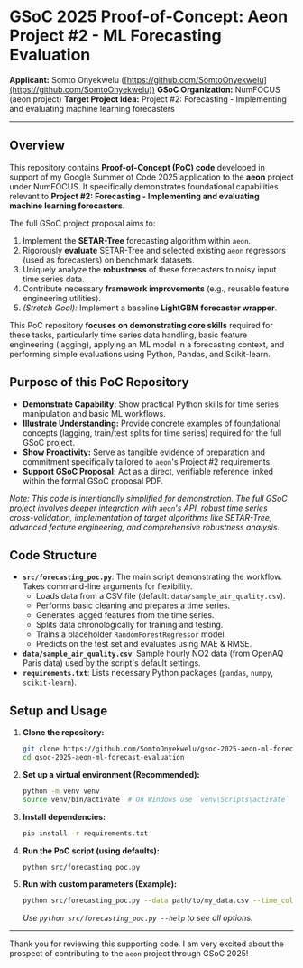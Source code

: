 # GSoC 2025 Proof-of-Concept: Aeon Project #2 - ML Forecasting Evaluation

**Applicant:** Somto Onyekwelu ([https://github.com/SomtoOnyekwelu](https://github.com/SomtoOnyekwelu))
**GSoC Organization:** NumFOCUS (aeon project)
**Target Project Idea:** Project #2: Forecasting - Implementing and evaluating machine learning forecasters

---

## Overview

This repository contains **Proof-of-Concept (PoC) code** developed in support of my Google Summer of Code 2025 application to the **aeon** project under NumFOCUS. It specifically demonstrates foundational capabilities relevant to **Project #2: Forecasting - Implementing and evaluating machine learning forecasters**.

The full GSoC project proposal aims to:
1.  Implement the **SETAR-Tree** forecasting algorithm within `aeon`.
2.  Rigorously **evaluate** SETAR-Tree and selected existing `aeon` regressors (used as forecasters) on benchmark datasets.
3.  Uniquely analyze the **robustness** of these forecasters to noisy input time series data.
4.  Contribute necessary **framework improvements** (e.g., reusable feature engineering utilities).
5.  *(Stretch Goal):* Implement a baseline **LightGBM forecaster wrapper**.

This PoC repository **focuses on demonstrating core skills** required for these tasks, particularly time series data handling, basic feature engineering (lagging), applying an ML model in a forecasting context, and performing simple evaluations using Python, Pandas, and Scikit-learn.

## Purpose of this PoC Repository

*   **Demonstrate Capability:** Show practical Python skills for time series manipulation and basic ML workflows.
*   **Illustrate Understanding:** Provide concrete examples of foundational concepts (lagging, train/test splits for time series) required for the full GSoC project.
*   **Show Proactivity:** Serve as tangible evidence of preparation and commitment specifically tailored to `aeon`'s Project #2 requirements.
*   **Support GSoC Proposal:** Act as a direct, verifiable reference linked within the formal GSoC proposal PDF.

*Note: This code is intentionally simplified for demonstration. The full GSoC project involves deeper integration with `aeon`'s API, robust time series cross-validation, implementation of target algorithms like SETAR-Tree, advanced feature engineering, and comprehensive robustness analysis.*

## Code Structure

*   **`src/forecasting_poc.py`**: The main script demonstrating the workflow. Takes command-line arguments for flexibility.
    *   Loads data from a CSV file (default: `data/sample_air_quality.csv`).
    *   Performs basic cleaning and prepares a time series.
    *   Generates lagged features from the time series.
    *   Splits data chronologically for training and testing.
    *   Trains a placeholder `RandomForestRegressor` model.
    *   Predicts on the test set and evaluates using MAE & RMSE.
*   **`data/sample_air_quality.csv`**: Sample hourly NO2 data (from OpenAQ Paris data) used by the script's default settings.
*   **`requirements.txt`**: Lists necessary Python packages (`pandas`, `numpy`, `scikit-learn`).

## Setup and Usage

1.  **Clone the repository:**
    ```bash
    git clone https://github.com/SomtoOnyekwelu/gsoc-2025-aeon-ml-forecast-evaluation.git
    cd gsoc-2025-aeon-ml-forecast-evaluation
    ```
2.  **Set up a virtual environment (Recommended):**
    ```bash
    python -m venv venv
    source venv/bin/activate  # On Windows use `venv\Scripts\activate`
    ```
3.  **Install dependencies:**
    ```bash
    pip install -r requirements.txt
    ```
4.  **Run the PoC script (using defaults):**
    ```bash
    python src/forecasting_poc.py
    ```
5.  **Run with custom parameters (Example):**
    ```bash
    python src/forecasting_poc.py --data path/to/my_data.csv --time_col timestamp --target_col measurement --n_lags 10 --filter_col sensor_id --filter_val sensor_ABC
    ```
    *Use `python src/forecasting_poc.py --help` to see all options.*

---

Thank you for reviewing this supporting code. I am very excited about the prospect of contributing to the `aeon` project through GSoC 2025!